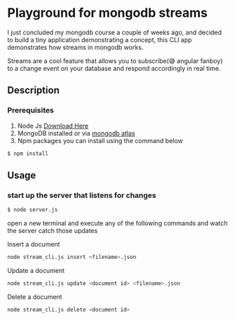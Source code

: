 # Playground for mongodb streams
I just concluded my mongodb course a couple of weeks ago, and decided to build a tiny application demonstrating
a concept, this CLI app demonstrates how streams in mongodb works.

Streams are a cool feature that allows you to subscribe(😅 angular fanboy) to a change event on your database and 
respond accordingly in real time.

## Description

### Prerequisites
1. Node Js [Download Here](https://nodejs.org/en/)
2. MongoDB installed or via [mongodb atlas](https://www.mongodb.com/atlas)
3. Npm packages you can install using the command below

```bash
$ npm install
```

## Usage

### start up the server that listens for changes
```bash
$ node server.js
```

open a new terminal and execute any of the following commands and watch the server catch those updates

Insert a document
  ```bash
  node stream_cli.js insert <filename>.json
  ```
  
Update a document
 ```bash
 node stream_cli.js update <document id> <filename>.json
 ```
 
Delete a document
  ```bash
  node stream_cli.js delete <document id>
  ```
